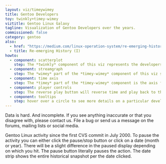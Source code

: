 ```yaml
---
layout: viz/timeywimey
title: Gentoo Developers
toy: twinkly+timey-wimey
viztitle: Gentoo Linux Galaxy
tagline: Visualization of Gentoo Developers over the years.
commissioned: false
category: gentoo
also:
  - href: "https://medium.com/linux-operation-system/re-emerging-history-i-27f8b0b493d3"
  - title: Re-emerging History (I)
howto:
  - component: scatterplot
    step: The *twinkly* component of this viz represents the developers.  The faded versions of each color indicate that the developer is inactive in a given month.
  - component: streamgraph
    step: The *wimey* part of the *timey-wimey* component of this viz shows the total headcount.
  - component: time axis
    step: The *timey* part of the *timey-wimey* component is the axis for the streamgaph, and indicates the current time in the scatterplot.  Jump to any time by clicking along the streamgraph.
  - component: player controls
    step: The reverse play button will reverse time and play back to the &quot;big bang&quot; event at the beginning.
  - component: tooltips
    step: hover over a circle to see more details on a particular developer.
---
```

Data is hard. And incomplete. If you see anything inaccurate or that you disagree with, please contact us. File a bug or send us a message on the forums, mailing lists or social media.

Gentoo Linux activity since the first CVS commit in July 2000. To pause the activity you can either click the pause/stop button or click on a date (month or year). There will be a slight difference in the paused display depending on which you hit. The pause button literally pauses the action. The date strip shows the entire historical snapshot per the date clicked.
